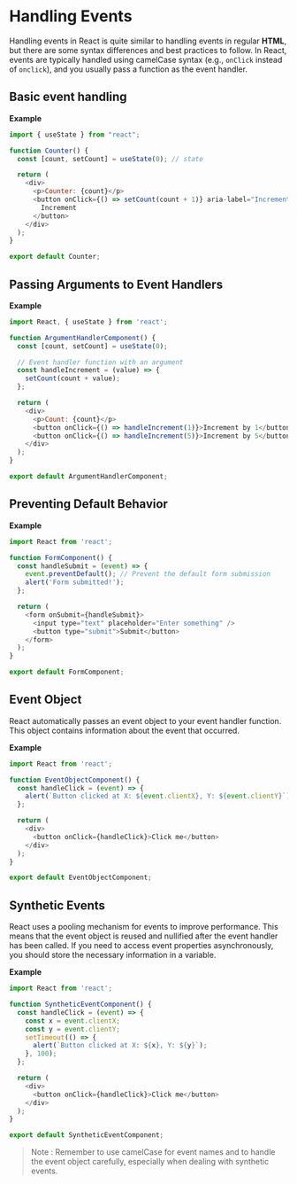 # Handling Events

Handling events in React is quite similar to handling events in regular **HTML**, but there are some syntax differences and best practices to follow. In React, events are typically handled using camelCase syntax (e.g., `onClick` instead of `onclick`), and you usually pass a function as the event handler.


## Basic event handling


**Example**


```javascript
import { useState } from "react";

function Counter() {
  const [count, setCount] = useState(0); // state

  return (
    <div>
      <p>Counter: {count}</p>
      <button onClick={() => setCount(count + 1)} aria-label="Increment count">
        Increment
      </button>
    </div>
  );
}

export default Counter;

```

## Passing Arguments to Event Handlers


**Example**

```javascript
import React, { useState } from 'react';

function ArgumentHandlerComponent() {
  const [count, setCount] = useState(0);

  // Event handler function with an argument
  const handleIncrement = (value) => {
    setCount(count + value);
  };

  return (
    <div>
      <p>Count: {count}</p>
      <button onClick={() => handleIncrement(1)}>Increment by 1</button>
      <button onClick={() => handleIncrement(5)}>Increment by 5</button>
    </div>
  );
}

export default ArgumentHandlerComponent;
```

## Preventing Default Behavior


**Example**


```javascript
import React from 'react';

function FormComponent() {
  const handleSubmit = (event) => {
    event.preventDefault(); // Prevent the default form submission
    alert('Form submitted!');
  };

  return (
    <form onSubmit={handleSubmit}>
      <input type="text" placeholder="Enter something" />
      <button type="submit">Submit</button>
    </form>
  );
}

export default FormComponent;

```

## Event Object

React automatically passes an event object to your event handler function. This object contains information about the event that occurred.


**Example**


```javascript
import React from 'react';

function EventObjectComponent() {
  const handleClick = (event) => {
    alert(`Button clicked at X: ${event.clientX}, Y: ${event.clientY}`);
  };

  return (
    <div>
      <button onClick={handleClick}>Click me</button>
    </div>
  );
}

export default EventObjectComponent;

```

## Synthetic Events

React uses a pooling mechanism for events to improve performance. This means that the event object is reused and nullified after the event handler has been called. If you need to access event properties asynchronously, you should store the necessary information in a variable.


**Example**


```javascript
import React from 'react';

function SyntheticEventComponent() {
  const handleClick = (event) => {
    const x = event.clientX;
    const y = event.clientY;
    setTimeout(() => {
      alert(`Button clicked at X: ${x}, Y: ${y}`);
    }, 100);
  };

  return (
    <div>
      <button onClick={handleClick}>Click me</button>
    </div>
  );
}

export default SyntheticEventComponent;
```

> Note : Remember to use camelCase for event names and to handle the event object carefully, especially when dealing with synthetic events.